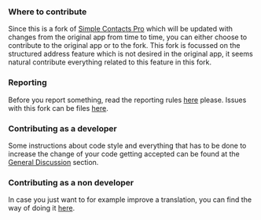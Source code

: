 ### Where to contribute
Since this is a fork of [Simple Contacts Pro](https://github.com/SimpleMobileTools/Simple-Contacts) which will be updated with changes from the original app 
from time to time, you can either choose to contribute to the original app or to the fork.
This fork is focussed on the structured address feature which is not desired in the original app, it seems natural contribute everything related to this 
feature in this fork. 

### Reporting
Before you report something, read the reporting rules [here](https://github.com/SimpleMobileTools/General-Discussion#how-do-i-suggest-an-improvement-ask-a-question-or-report-an-issue) please.
Issues with this fork can be files [here](https://github.com/stephanritscher/Simple-Contacts/issues).

### Contributing as a developer
Some instructions about code style and everything that has to be done to increase the change of your code getting accepted can be found at the [General Discussion](https://github.com/SimpleMobileTools/General-Discussion#contribution-rules-for-developers) section. 

### Contributing as a non developer
In case you just want to for example improve a translation, you can find the way of doing it [here](https://github.com/SimpleMobileTools/General-Discussion#how-can-i-suggest-an-edit-to-a-file).
